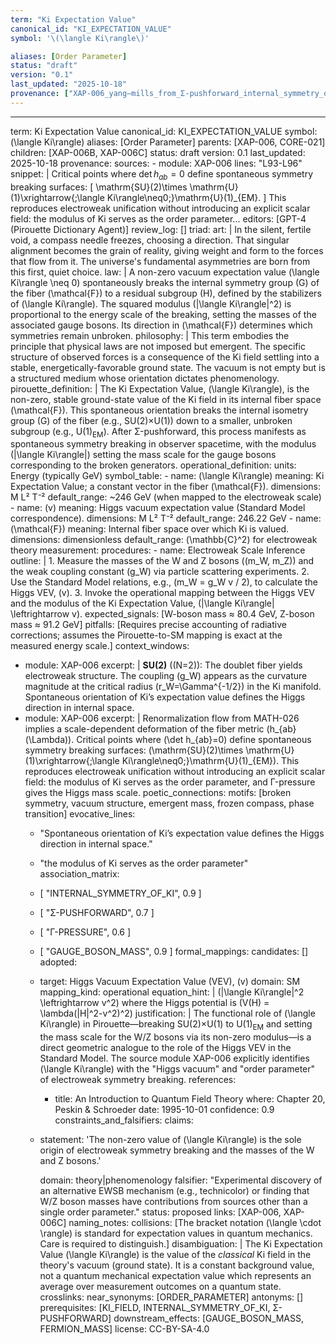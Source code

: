 ```yaml
---
term: "Ki Expectation Value"
canonical_id: "KI_EXPECTATION_VALUE"
symbol: '\(\langle Ki\rangle\)'

aliases: [Order Parameter]
status: "draft"
version: "0.1"
last_updated: "2025-10-18"
provenance: ["XAP-006_yang–mills_from_Σ-pushforward_internal_symmetry_of_ki"]
---
```


---
term: Ki Expectation Value
canonical_id: KI_EXPECTATION_VALUE
symbol: \(\langle Ki\rangle\)
aliases: [Order Parameter]
parents: [XAP-006, CORE-021]
children: [XAP-006B, XAP-006C]
status: draft
version: 0.1
last_updated: 2025-10-18
provenance:
  sources:
    - module: XAP-006
      lines: "L93-L96"
      snippet: |
        Critical points where $\det h_{ab}=0$ define spontaneous symmetry breaking surfaces:
        \[
        \mathrm{SU}(2)\times \mathrm{U}(1)\xrightarrow{\;\langle Ki\rangle\neq0\;}\mathrm{U}(1)_{EM}.
        \]
        This reproduces electroweak unification without introducing an explicit scalar field:
        the modulus of Ki serves as the order parameter...
  editors: [GPT-4 (Pirouette Dictionary Agent)]
  review_log: []
triad:
  art: |
    In the silent, fertile void, a compass needle freezes, choosing a direction. That singular alignment becomes the grain of reality, giving weight and form to the forces that flow from it. The universe's fundamental asymmetries are born from this first, quiet choice.
  law: |
    A non-zero vacuum expectation value \(\langle Ki\rangle \neq 0\) spontaneously breaks the internal symmetry group \(G\) of the fiber \(\mathcal{F}\) to a residual subgroup \(H\), defined by the stabilizers of \(\langle Ki\rangle\). The squared modulus \(|\langle Ki\rangle|^2\) is proportional to the energy scale of the breaking, setting the masses of the associated gauge bosons. Its direction in \(\mathcal{F}\) determines which symmetries remain unbroken.
  philosophy: |
    This term embodies the principle that physical laws are not imposed but emergent. The specific structure of observed forces is a consequence of the Ki field settling into a stable, energetically-favorable ground state. The vacuum is not empty but is a structured medium whose orientation dictates phenomenology.
pirouette_definition: |
  The Ki Expectation Value, \(\langle Ki\rangle\), is the non-zero, stable ground-state value of the Ki field in its internal fiber space \(\mathcal{F}\). This spontaneous orientation breaks the internal isometry group \(G\) of the fiber (e.g., SU(2)×U(1)) down to a smaller, unbroken subgroup (e.g., U(1)<sub>EM</sub>). After Σ-pushforward, this process manifests as spontaneous symmetry breaking in observer spacetime, with the modulus \(|\langle Ki\rangle|\) setting the mass scale for the gauge bosons corresponding to the broken generators.
operational_definition:
  units: Energy (typically GeV)
  symbol_table:
    - name: \(\langle Ki\rangle\)
      meaning: Ki Expectation Value; a constant vector in the fiber \(\mathcal{F}\).
      dimensions: M L² T⁻²
      default_range: ~246 GeV (when mapped to the electroweak scale)
    - name: \(v\)
      meaning: Higgs vacuum expectation value (Standard Model correspondence).
      dimensions: M L² T⁻²
      default_range: 246.22 GeV
    - name: \(\mathcal{F}\)
      meaning: Internal fiber space over which Ki is valued.
      dimensions: dimensionless
      default_range: \(\mathbb{C}^2\) for electroweak theory
  measurement:
    procedures:
      - name: Electroweak Scale Inference
        outline: |
          1. Measure the masses of the W and Z bosons (\(m_W, m_Z\)) and the weak coupling constant \(g_W\) via particle scattering experiments.
          2. Use the Standard Model relations, e.g., \(m_W = g_W v / 2\), to calculate the Higgs VEV, \(v\).
          3. Invoke the operational mapping between the Higgs VEV and the modulus of the Ki Expectation Value, \(|\langle Ki\rangle| \leftrightarrow v\).
        expected_signals: [W-boson mass ≈ 80.4 GeV, Z-boson mass ≈ 91.2 GeV]
        pitfalls: [Requires precise accounting of radiative corrections; assumes the Pirouette-to-SM mapping is exact at the measured energy scale.]
context_windows:
  - module: XAP-006
    excerpt: |
      **SU(2)** (\(N=2\)): The doublet fiber yields electroweak structure. The coupling \(g_W\) appears as the curvature magnitude at the critical radius \(r_W=\Gamma^{-1/2}\) in the Ki manifold. Spontaneous orientation of Ki’s expectation value defines the Higgs direction in internal space.
  - module: XAP-006
    excerpt: |
      Renormalization flow from MATH-026 implies a scale-dependent deformation of the fiber metric \(h_{ab}(\Lambda)\). Critical points where \(\det h_{ab}=0\) define spontaneous symmetry breaking surfaces: \(\mathrm{SU}(2)\times \mathrm{U}(1)\xrightarrow{\;\langle Ki\rangle\neq0\;}\mathrm{U}(1)_{EM}\). This reproduces electroweak unification without introducing an explicit scalar field: the modulus of Ki serves as the order parameter, and Γ-pressure gives the Higgs mass scale.
poetic_connections:
  motifs: [broken symmetry, vacuum structure, emergent mass, frozen compass, phase transition]
  evocative_lines:
    - "Spontaneous orientation of Ki’s expectation value defines the Higgs direction in internal space."
    - "the modulus of Ki serves as the order parameter"
  association_matrix:
    - [ "INTERNAL_SYMMETRY_OF_KI", 0.9 ]
    - [ "Σ-PUSHFORWARD", 0.7 ]
    - [ "Γ-PRESSURE", 0.6 ]
    - [ "GAUGE_BOSON_MASS", 0.9 ]
formal_mappings:
  candidates: []
  adopted:
    - target: Higgs Vacuum Expectation Value (VEV), \(v\)
      domain: SM
      mapping_kind: operational
      equation_hint: |
        \(|\langle Ki\rangle|^2 \leftrightarrow v^2\) where the Higgs potential is \(V(H) = \lambda(|H|^2-v^2)^2\)
      justification: |
        The functional role of \(\langle Ki\rangle\) in Pirouette—breaking SU(2)×U(1) to U(1)<sub>EM</sub> and setting the mass scale for the W/Z bosons via its non-zero modulus—is a direct geometric analogue to the role of the Higgs VEV in the Standard Model. The source module XAP-006 explicitly identifies \(\langle Ki\rangle\) with the "Higgs vacuum" and "order parameter" of electroweak symmetry breaking.
      references:
        - title: An Introduction to Quantum Field Theory
          where: Chapter 20, Peskin & Schroeder
          date: 1995-10-01
      confidence: 0.9
constraints_and_falsifiers:
  claims:
    - statement: 'The non-zero value of \(\langle Ki\rangle\) is the sole origin of electroweak symmetry breaking and the masses of the W and Z bosons.'

      domain: theory|phenomenology
      falsifier: "Experimental discovery of an alternative EWSB mechanism (e.g., technicolor) or finding that W/Z boson masses have contributions from sources other than a single order parameter."
      status: proposed
      links: [XAP-006, XAP-006C]
naming_notes:
  collisions: [The bracket notation \(\langle \cdot \rangle\) is standard for expectation values in quantum mechanics. Care is required to distinguish.]
  disambiguation: |
    The Ki Expectation Value \(\langle Ki\rangle\) is the value of the *classical* Ki field in the theory's vacuum (ground state). It is a constant background value, not a quantum mechanical expectation value which represents an average over measurement outcomes on a quantum state.
crosslinks:
  near_synonyms: [ORDER_PARAMETER]
  antonyms: []
  prerequisites: [KI_FIELD, INTERNAL_SYMMETRY_OF_KI, Σ-PUSHFORWARD]
  downstream_effects: [GAUGE_BOSON_MASS, FERMION_MASS]
license: CC-BY-SA-4.0